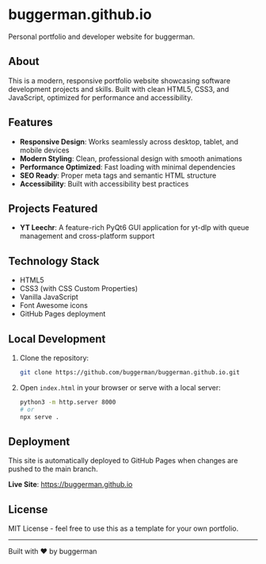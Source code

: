 # buggerman.github.io

Personal portfolio and developer website for buggerman.

## About

This is a modern, responsive portfolio website showcasing software development projects and skills. Built with clean HTML5, CSS3, and JavaScript, optimized for performance and accessibility.

## Features

- **Responsive Design**: Works seamlessly across desktop, tablet, and mobile devices
- **Modern Styling**: Clean, professional design with smooth animations
- **Performance Optimized**: Fast loading with minimal dependencies
- **SEO Ready**: Proper meta tags and semantic HTML structure
- **Accessibility**: Built with accessibility best practices

## Projects Featured

- **YT Leechr**: A feature-rich PyQt6 GUI application for yt-dlp with queue management and cross-platform support

## Technology Stack

- HTML5
- CSS3 (with CSS Custom Properties)
- Vanilla JavaScript
- Font Awesome icons
- GitHub Pages deployment

## Local Development

1. Clone the repository:
   ```bash
   git clone https://github.com/buggerman/buggerman.github.io.git
   ```

2. Open `index.html` in your browser or serve with a local server:
   ```bash
   python3 -m http.server 8000
   # or
   npx serve .
   ```

## Deployment

This site is automatically deployed to GitHub Pages when changes are pushed to the main branch.

**Live Site**: https://buggerman.github.io

## License

MIT License - feel free to use this as a template for your own portfolio.

---

Built with ❤️ by buggerman